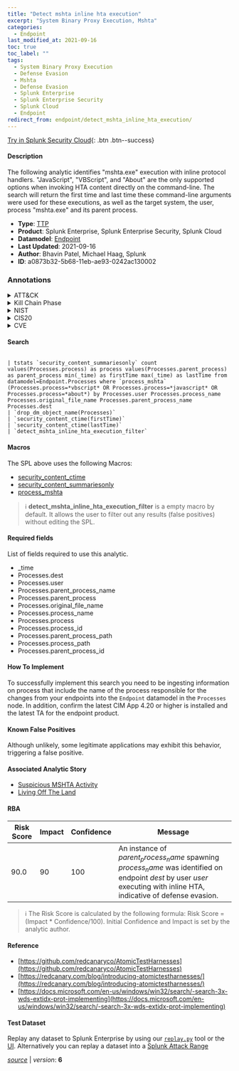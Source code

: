 ```yaml
---
title: "Detect mshta inline hta execution"
excerpt: "System Binary Proxy Execution, Mshta"
categories:
  - Endpoint
last_modified_at: 2021-09-16
toc: true
toc_label: ""
tags:
  - System Binary Proxy Execution
  - Defense Evasion
  - Mshta
  - Defense Evasion
  - Splunk Enterprise
  - Splunk Enterprise Security
  - Splunk Cloud
  - Endpoint
redirect_from: endpoint/detect_mshta_inline_hta_execution/
---
```




[Try in Splunk Security Cloud](https://www.splunk.com/en_us/cyber-security.html){: .btn .btn--success}

#### Description

The following analytic identifies &#34;mshta.exe&#34; execution with inline protocol handlers. &#34;JavaScript&#34;, &#34;VBScript&#34;, and &#34;About&#34; are the only supported options when invoking HTA content directly on the command-line. The search will return the first time and last time these command-line arguments were used for these executions, as well as the target system, the user, process &#34;mshta.exe&#34; and its parent process.

- **Type**: [TTP](https://github.com/splunk/security_content/wiki/Detection-Analytic-Types)
- **Product**: Splunk Enterprise, Splunk Enterprise Security, Splunk Cloud
- **Datamodel**: [Endpoint](https://docs.splunk.com/Documentation/CIM/latest/User/Endpoint)
- **Last Updated**: 2021-09-16
- **Author**: Bhavin Patel, Michael Haag, Splunk
- **ID**: a0873b32-5b68-11eb-ae93-0242ac130002

### Annotations
<details>
  <summary>ATT&CK</summary>

<div markdown="1">

#### [ATT&CK](https://attack.mitre.org/)

| ID          | Technique   | Tactic         |
| ----------- | ----------- |--------------- |
| [T1218](https://attack.mitre.org/techniques/T1218/) | System Binary Proxy Execution | Defense Evasion |

| [T1218.005](https://attack.mitre.org/techniques/T1218/005/) | Mshta | Defense Evasion |

</div>
</details>


<details>
  <summary>Kill Chain Phase</summary>

<div markdown="1">

* Exploitation


</div>
</details>


<details>
  <summary>NIST</summary>

<div markdown="1">

* DE.CM



</div>
</details>

<details>
  <summary>CIS20</summary>

<div markdown="1">

* CIS 10



</div>
</details>

<details>
  <summary>CVE</summary>

<div markdown="1">


</div>
</details>


#### Search

```

| tstats `security_content_summariesonly` count values(Processes.process) as process values(Processes.parent_process) as parent_process min(_time) as firstTime max(_time) as lastTime from datamodel=Endpoint.Processes where `process_mshta` (Processes.process=*vbscript* OR Processes.process=*javascript* OR Processes.process=*about*) by Processes.user Processes.process_name Processes.original_file_name Processes.parent_process_name Processes.dest  
| `drop_dm_object_name(Processes)` 
| `security_content_ctime(firstTime)`
| `security_content_ctime(lastTime)` 
| `detect_mshta_inline_hta_execution_filter`
```

#### Macros
The SPL above uses the following Macros:
* [security_content_ctime](https://github.com/splunk/security_content/blob/develop/macros/security_content_ctime.yml)
* [security_content_summariesonly](https://github.com/splunk/security_content/blob/develop/macros/security_content_summariesonly.yml)
* [process_mshta](https://github.com/splunk/security_content/blob/develop/macros/process_mshta.yml)

> :information_source:
> **detect_mshta_inline_hta_execution_filter** is a empty macro by default. It allows the user to filter out any results (false positives) without editing the SPL.



#### Required fields
List of fields required to use this analytic.
* _time
* Processes.dest
* Processes.user
* Processes.parent_process_name
* Processes.parent_process
* Processes.original_file_name
* Processes.process_name
* Processes.process
* Processes.process_id
* Processes.parent_process_path
* Processes.process_path
* Processes.parent_process_id



#### How To Implement
To successfully implement this search you need to be ingesting information on process that include the name of the process responsible for the changes from your endpoints into the `Endpoint` datamodel in the `Processes` node. In addition, confirm the latest CIM App 4.20 or higher is installed and the latest TA for the endpoint product.
#### Known False Positives
Although unlikely, some legitimate applications may exhibit this behavior, triggering a false positive.

#### Associated Analytic Story
* [Suspicious MSHTA Activity](/stories/suspicious_mshta_activity)
* [Living Off The Land](/stories/living_off_the_land)




#### RBA

| Risk Score  | Impact      | Confidence   | Message      |
| ----------- | ----------- |--------------|--------------|
| 90.0 | 90 | 100 | An instance of $parent_process_name$ spawning $process_name$ was identified on endpoint $dest$ by user $user$ executing with inline HTA, indicative of defense evasion. |


> :information_source:
> The Risk Score is calculated by the following formula: Risk Score = (Impact * Confidence/100). Initial Confidence and Impact is set by the analytic author.


#### Reference

* [https://github.com/redcanaryco/AtomicTestHarnesses](https://github.com/redcanaryco/AtomicTestHarnesses)
* [https://redcanary.com/blog/introducing-atomictestharnesses/](https://redcanary.com/blog/introducing-atomictestharnesses/)
* [https://docs.microsoft.com/en-us/windows/win32/search/-search-3x-wds-extidx-prot-implementing](https://docs.microsoft.com/en-us/windows/win32/search/-search-3x-wds-extidx-prot-implementing)



#### Test Dataset
Replay any dataset to Splunk Enterprise by using our [`replay.py`](https://github.com/splunk/attack_data#using-replaypy) tool or the [UI](https://github.com/splunk/attack_data#using-ui).
Alternatively you can replay a dataset into a [Splunk Attack Range](https://github.com/splunk/attack_range#replay-dumps-into-attack-range-splunk-server)




[*source*](https://github.com/splunk/security_content/tree/develop/detections/endpoint/detect_mshta_inline_hta_execution.yml) \| *version*: **6**